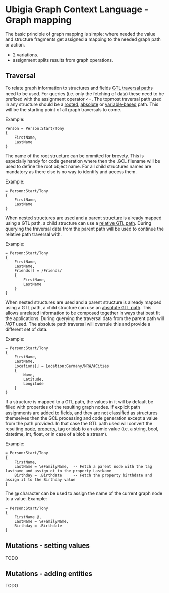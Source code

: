 # Ubigia Graph Context Language - Graph mapping

The basic principle of graph mapping is simple: where needed the value and structure fragments get assigned a mapping
to the needed graph path or action.

- 2 variations.
- assignment splits results from graph operations.

## Traversal
To relate graph information to structures and fields [GTL traversal paths](/PathToBeDetermined) need to be used. For queries (i.e. only the fetching of data) these need to be prefixed with the assignment operator <=. The topmost traversal path used in any structure should be a [rooted](/PathToBeDetermined), [absolute](/PathToBeDetermined) or [variable-based](/PathToBeDetermined) path. This will be the starting point of all graph traversals to come.

Example:
```gcl
Person = Person:Start/Tony
{
    FirstName,
    LastName
}
```

The name of the root structure can be ommited for brevety. This is especially handy for code generation where then the .GCL filename will be used to define the root object name. For all child structures names are mandatory as there else is no way to identify and access them.

Example:
```gcl
= Person:Start/Tony
{
    FirstName,
    LastName
}
```

When nested structures are used and a parent structure is already mapped using a GTL path, a child structure can use a [relative GTL path](/PathToBeDetermined). During querying the traversal data from the parent path will be used to continue the relative path traversal with.

Example:
```gcl
= Person:Start/Tony
{
    FirstName,
    LastName,
    Friends[] = /Friends/
    {
        FirstName,
        LastName
    }
}
```


When nested structures are used and a parent structure is already mapped using a GTL path, a child structure can use an [absolute GTL path](/PathToBeDetermined). This allows unrelated information to be composed together in ways that best fit the applications. During querying the traversal data from the parent path will *NOT* used. The absolute path traversal will overrule this and provide a different set of data.

Example:
```gcl
= Person:Start/Tony
{
    FirstName,
    LastName,
    Locations[] = Location:Germany/NRW/#Cities
    {
        Name,
        Latitude,
        Longitude
    }
}
```

If a structure is mapped to a GTL path, the values in it will by default be filled with properties of the resulting graph nodes.
If explicit path assignments are added to fields, and they are not classified as structures themselves then the GCL processing and code generation except a value from the path provided. In that case the GTL path used will convert the resulting [node](/PathToBeDetermined), [property](/PathToBeDetermined), [tag](/PathToBeDetermined) or [blob](/PathToBeDetermined) to an atomic value (i.e. a string, bool, datetime, int, float, or in case of a blob a stream).

Example:
```gcl
= Person:Start/Tony
{
    FirstName,
    LastName = \#FamilyName,  -- Fetch a parent node with the tag lastname and assign ot to the property LastName
    Birthday = .Birthdate     -- Fetch the property birthdate and assign it to the Birthday value
}
```

The @ character can be used to assign the name of the current graph node to a value.
Example:
```gcl
= Person:Start/Tony
{
    FirstName @,
    LastName = \#FamilyName,
    Birthday = .Birthdate
}
```


## Mutations - setting values
TODO

## Mutations - adding entities
TODO

